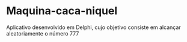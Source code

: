 # Maquina-caca-niquel
Aplicativo desenvolvido em Delphi, cujo objetivo consiste em alcançar aleatoriamente o número 777
